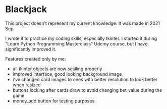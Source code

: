# Blackjack
This project doesn't represent my current knowledge. It was made in 2021 Sep.

I wrote it to practice my coding skills, especially tkinter.
I started it during "Learn Python Programming Masterclass" Udemy course, but I have significantly improved it.

Features created only by me:
- all tkinter objects are now scalling properly
- improved interface, good looking background image
- i've changed card images to ones with better resolution to look better when resized
- buttons locking after cards draw to avoid changing bet_value during the game
- money_add button for testing purposes

